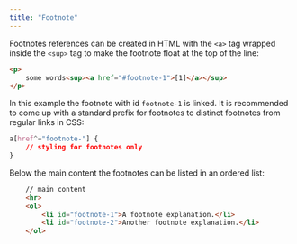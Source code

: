 ```yaml
---
title: "Footnote"
---
```


Footnotes references can be created in HTML with the `<a>` tag wrapped inside the `<sup>` tag to make the footnote float at the top of the line:

```html
<p>
    some words<sup><a href="#footnote-1">[1]</a></sup>  
</p>
```

In this example the footnote with id `footnote-1` is linked.
It is recommended to come up with a standard prefix for footnotes to distinct footnotes from regular links in CSS:

```css
a[href^="footnote-"] {
    // styling for footnotes only
}
```

Below the main content the footnotes can be listed in an ordered list:

```html
    // main content
    <hr>
    <ol>
        <li id="footnote-1">A footnote explanation.</li>
        <li id="footnote-2">Another footnote explanation.</li>
    </ol>
```